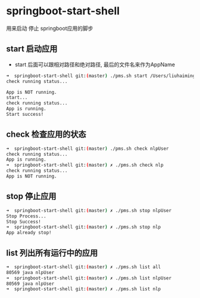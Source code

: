 # springboot-start-shell
用来启动 停止 springboot应用的脚步

## start 启动应用

* start 后面可以跟相对路径和绝对路径, 最后的文件名来作为AppName

``` sh
➜  springboot-start-shell git:(master) ./pms.sh start /Users/liuhaiming/Documents/workspace/raventech/code/nlp/nlp-user/target/nlpUser.jar
check running status...

App is NOT running.
start...
check running status...
App is running.
Start success!
```

## check 检查应用的状态

``` sh
➜  springboot-start-shell git:(master) ./pms.sh check nlpUser
check running status...
App is running.
➜  springboot-start-shell git:(master) ✗ ./pms.sh check nlp
check running status...
App is NOT running.
```

## stop 停止应用

``` sh
➜  springboot-start-shell git:(master) ✗ ./pms.sh stop nlpUser
Stop Process...
Stop Success!
➜  springboot-start-shell git:(master) ✗ ./pms.sh stop nlp
App already stop!
```

## list 列出所有运行中的应用

``` sh
➜  springboot-start-shell git:(master) ✗ ./pms.sh list all
80569 java nlpUser
➜  springboot-start-shell git:(master) ✗ ./pms.sh list nlpUser
80569 java nlpUser
➜  springboot-start-shell git:(master) ✗ ./pms.sh list nlp

```